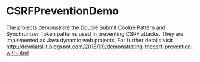 # CSRFPreventionDemo
The projects demonstrate the Double Submit Cookie Pattern and Synchronizer Token patterns used in preventing CSRF attacks. They are
implemented as Java dynamic web projects.
For further details visit http://devniatsliit.blogspot.com/2018/09/demonstrating-thecsrf-prevention-with.html
